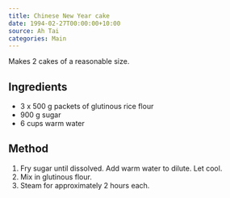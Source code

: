 ```yaml
---
title: Chinese New Year cake
date: 1994-02-27T00:00:00+10:00
source: Ah Tai
categories: Main
---
```


Makes 2 cakes of a reasonable size.

## Ingredients
* 3 x 500 g packets of glutinous rice flour
* 900 g sugar
* 6 cups warm water

## Method
1. Fry sugar until dissolved. Add warm water to dilute. Let cool.
2. Mix in glutinous flour.
3. Steam for approximately 2 hours each.